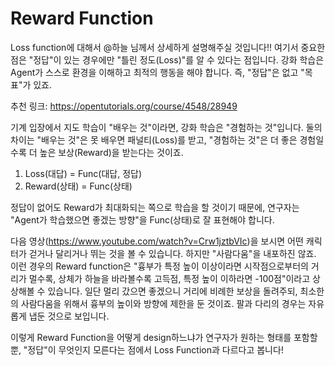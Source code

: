 # Reward Function

Loss function에 대해서 @하늘  님께서 상세하게 설명해주실 것입니다!! 여기서 중요한 점은 "정답"이 있는 경우에만 "틀린 정도(Loss)"를 알 수 있다는 점입니다. 강화 학습은 Agent가 스스로 환경을 이해하고 최적의 행동을 해야 합니다. 즉, "정답"은 없고 "목표"가 있죠.

추천 링크: https://opentutorials.org/course/4548/28949

기계 입장에서 지도 학습이 "배우는 것"이라면, 강화 학습은 "경험하는 것"입니다. 둘의 차이는 "배우는 것"은 못 배우면 패널티(Loss)를 받고, "경험하는 것"은 더 좋은 경험일수록 더 높은 보상(Reward)을 받는다는 것이죠.

1. Loss(대답) = Func(대답, 정답)
2. Reward(상태) = Func(상태)

정답이 없어도 Reward가 최대화되는 쪽으로 학습을 할 것이기 때문에, 연구자는 "Agent가 학습했으면 좋겠는 방향"을 Func(상태)로 잘 표현해야 합니다.

다음 영상(https://www.youtube.com/watch?v=Crw1jztbVIc)을 보시면 어떤 캐릭터가 걷거나 달리거나 뛰는 것을 볼 수 있습니다. 하지만 "사람다움"을 내포하진 않죠. 이런 경우의 Reward function은 "흉부가 특정 높이 이상이라면 시작점으로부터의 거리가 멀수록, 상체가 하늘을 바라볼수록 고득점, 특정 높이 이하라면 -100점"이라고 상상해볼 수 있습니다. 일단 멀리 갔으면 좋겠으니 거리에 비례한 보상을 돌려주되, 최소한의 사람다움을 위해서 흉부의 높이와 방향에 제한을 둔 것이죠. 팔과 다리의 경우는 자유롭게 냅둔 것으로 보입니다.

이렇게 Reward Function을 어떻게 design하느냐가 연구자가 원하는 형태를 포함할 뿐, "정답"이 무엇인지 모른다는 점에서 Loss Function과 다르다고 봅니다!
